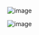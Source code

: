 ![image](https://github.com/happyHedgehog1/hedgehog/assets/145536292/688a4576-30bd-4e95-93c7-9859aab55d9d)

![image](https://github.com/happyHedgehog1/hedgehog/assets/145536292/be2dc22f-2e73-4eb7-a845-199ed54f0e20)

